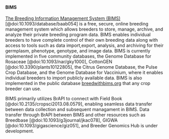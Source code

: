 #### BIMS

<!-- Sook -->
 [The Breeding Information Management System (BIMS)](https://wwww.breedwithbims.org) [@doi:10.1093/database/baab054] is a free, secure, online breeding management system which allows breeders to store, manage, archive, and analyze their private breeding program data. 
 BIMS enables individual breeders to have complete control of their own breeding data along with access to tools such as data import,export, analysis, and archiving for their germplasm, phenotype, genotype, and image data. 
 BIMS is currently implemented in five community databases, the Genome Database for Rosaceae [@doi:10.1093/nar/gky1000], CottonGEN [@doi:10.3390/plants10122805], the Citrus Genome Database, the Pulse Crop Database, and the Genome Database for Vaccinium, where it enables individual breeders to import publicly available data. 
 BIMS is also implemented in the public database [breedwithbims.org](https://wwww.breedwithbims.org) that any crop breeder can use.

BIMS primarily utilizes BrAPI to connect with Field Book [@doi:10.2135/cropsci2013.08.0579], enabling seamless data transfer between data collection and subsequent managament in BIMS. Data transfer through BrAPI between BIMS and other resources such as Breedbase [@doi:10.1093/g3journal/jkac078], GIGWA [@doi:10.1093/gigascience/giz051], and Breeder Genomics Hub is under development.
